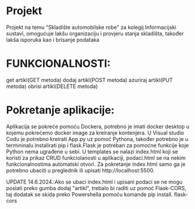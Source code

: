 # Projekt
Projekt na temu "Skladište automobilske robe" za kolegij Informacijski sustavi, omogućuje lakšu organizaciju i provjeru stanja skladišta, također lakša isporuka kao i brisanje podataka

# FUNKCIONALNOSTI: 
get artikl(GET metoda)
dodaj artikl(POST metoda)
azuriraj artikl(PUT metoda)
obrisi artikl(DELETE metoda)

# Pokretanje aplikacije:
Aplikacija se pokreće pomoću Dockera, potrebno je imati docker desktop u kojemu pokrećemo docker image za kreiranje kontenjera. U Visual studio Codu je potrebno kreirati App.py uz pomoć Pythona, također potrebno je u termininalu instalirati pip i flask.Flask je potreban za pomoćne funkcije koje Python nema ugrađene u sebi. U templates se nalazi index.html koji se koristi za prikaz CRUD funkciolanosti u aplikaciji, podaci.html se na nekim funkcionalnostima automatski otvori. Za pokretanje index.html samo ga je potrebno ubaciti u preglednik ili upisati http://localhost:5500.

UPDATE 14.6.2024.:Ako se ubaci index.html i upisani podaci se ne mogu poslati preko gumba dodaj "artikl", trebalo bi raditi uz pomoć Flask-CORS, taj dodatak se skida preko Powershella pomoću komande pip install. flask-cors

